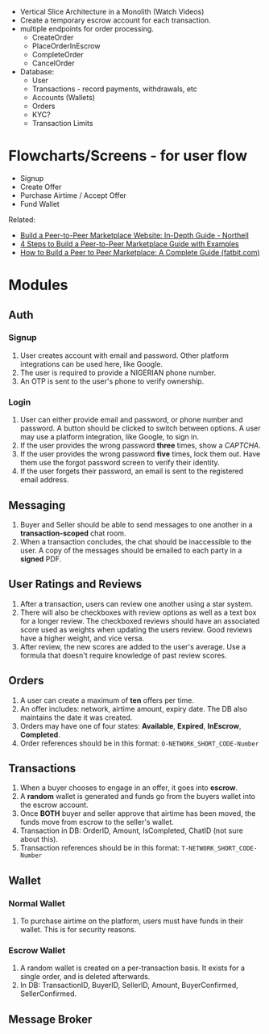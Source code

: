 - Vertical Slice Architecture in a Monolith (Watch Videos)
- Create a temporary escrow account for each transaction.
- multiple endpoints for order processing.
	- CreateOrder
	- PlaceOrderInEscrow
	- CompleteOrder
	- CancelOrder
- Database:
	- User
	- Transactions - record payments, withdrawals, etc
	- Accounts (Wallets)
	- Orders
	- KYC?
	- Transaction Limits

# Flowcharts/Screens - for user flow
- Signup
- Create Offer
- Purchase Airtime / Accept Offer
- Fund Wallet

Related:
- [Build a Peer-to-Peer Marketplace Website: In-Depth Guide - Northell](https://northell.design/blog/how-to-build-a-peer-to-peer-marketplace-website)
- [4 Steps to Build a Peer-to-Peer Marketplace Guide with Examples](https://gearheart.io/articles/building-peer-peer-marketplace-scratch/)
- [How to Build a Peer to Peer Marketplace: A Complete Guide (fatbit.com)](https://www.fatbit.com/fab/how-to-build-a-peer-to-peer-marketplace/)

# Modules
## Auth

### Signup
1. User creates account with email and password. Other platform integrations can be used here, like Google.
2. The user is required to provide a NIGERIAN phone number.
3. An OTP is sent to the user's phone to verify ownership.

### Login
1. User can either provide email and password, or phone number and password. A button should be clicked to switch between options. A user may use a platform integration, like Google, to sign in.
2. If the user provides the wrong password **three** times, show a *CAPTCHA*.
3. If the user provides the wrong password **five** times, lock them out. Have them use the forgot password screen to verify their identity.
4. If the user forgets their password, an email is sent to the registered email address.
## Messaging
1. Buyer and Seller should be able to send messages to one another in a **transaction-scoped** chat room. 
2. When a transaction concludes, the chat should be inaccessible to the user. A copy of the messages should be emailed to each party in a **signed** PDF.

## User Ratings and Reviews
1. After a transaction, users can review one another using a star system.
2. There will also be checkboxes with review options as well as a text box for a longer review. 
		The checkboxed reviews should have an associated score used as weights when updating the users review. Good reviews have a higher weight, and vice versa.
3. After review, the new scores are added to the user's average. 
		Use a formula that doesn't require knowledge of past review scores.
## Orders
1. A user can create a maximum of **ten** offers per time.
2. An offer includes: network, airtime amount, expiry date. The DB also maintains the date it was created.
3. Orders may have one of four states: **Available**, **Expired**, **InEscrow**, **Completed**.
4. Order references should be in this format: `O-NETWORK_SHORT_CODE-Number`
## Transactions
1. When a buyer chooses to engage in an offer, it goes into **escrow**. 
2. A **random** wallet is generated and funds go from the buyers wallet into the escrow account.
3. Once **BOTH** buyer and seller approve that airtime has been moved, the funds move from escrow to the seller's wallet.
4. Transaction in DB: OrderID, Amount, IsCompleted, ChatID (not sure about this).
5. Transaction references should be in this format: `T-NETWORK_SHORT_CODE-Number`
## Wallet
### Normal Wallet
1. To purchase airtime on the platform, users must have funds in their wallet. This is for security reasons.

### Escrow Wallet
1. A random wallet is created on a per-transaction basis. It exists for a single order, and is deleted afterwards.
2. In DB: TransactionID, BuyerID, SellerID, Amount, BuyerConfirmed, SellerConfirmed.
## Message Broker
